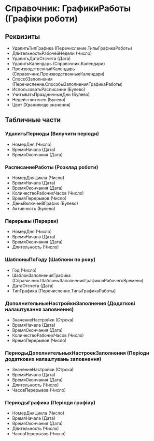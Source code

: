 ﻿# Справочник: ГрафикиРаботы (Графіки роботи)

## Реквизиты

- УдалитьТипГрафика (Перечисление.ТипыГрафикаРаботы)
- ДлительностьРабочейНедели (Число)
- УдалитьДатаОтсчета (Дата)
- УдалитьКалендарь (Справочник.Календари)
- ПроизводственныйКалендарь (Справочник.ПроизводственныеКалендари)
- СпособЗаполнения (Перечисление.СпособыЗаполненияГрафикаРаботы)
- ИспользоватьРасписание (Булево)
- УчитыватьПраздничныеДни (Булево)
- Недействителен (Булево)
- Цвет (Хранилище значения)

## Табличные части

### УдалитьПериоды (Вилучити періоди)

- НомерДня (Число)
- ВремяНачала (Дата)
- ВремяОкончания (Дата)

### РасписаниеРаботы (Розклад роботи)

- НомерДняЦикла (Число)
- ВремяНачала (Дата)
- ВремяОкончания (Дата)
- КоличествоРабочихЧасов (Число)
- ВремяПерерывов (Число)
- ДеньВключенВГрафик (Булево)
- Активность (Булево)

### Перерывы (Перерви)

- НомерДня (Число)
- ВремяНачала (Дата)
- ВремяОкончания (Дата)
- Длительность (Число)

### ШаблоныПоГоду (Шаблони по року)

- Год (Число)
- ШаблонЗаполненияГрафика (Справочник.ШаблоныЗаполненияГрафиковРабочегоВремени)
- ДатаОтсчета (Дата)
- ТипГрафика (Перечисление.ТипыГрафикаРаботы)

### ДополнительныеНастройкиЗаполнения (Додаткові налаштування заповнення)

- ЗначениеНастройки (Строка)
- ВремяНачала (Дата)
- ВремяОкончания (Дата)
- КоличествоРабочихЧасов (Число)
- ВремяПерерывов (Число)

### ПериодыДополнительныхНастроекЗаполнения (Періоди додаткових налаштувань заповнення)

- ЗначениеНастройки (Строка)
- ВремяНачала (Дата)
- ВремяОкончания (Дата)
- Длительность (Число)
- ЧасовПерерывов (Число)

### ПериодыГрафика (Періоди графіку)

- НомерДняЦикла (Число)
- ВремяНачала (Дата)
- ВремяОкончания (Дата)
- Длительность (Число)
- ЧасовПерерывов (Число)

